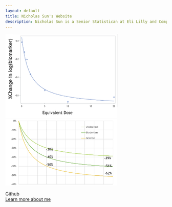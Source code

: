 ```yaml
---
layout: default
title: Nicholas Sun's Website
description: Nicholas Sun is a Senior Statistican at Eli Lilly and Company.
---
```


![KM_Plot](./file/model1.png) ![KM_Plot](./file/3model.png) <br/>
 
[Github](https://github.com/nicksun1)<br/>
[Learn more about me](./about/index.md)
